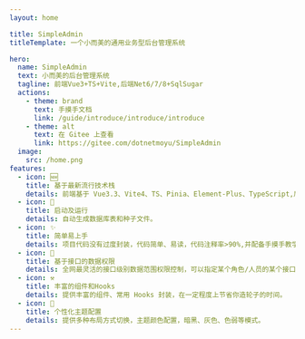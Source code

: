 ```yaml
---
layout: home

title: SimpleAdmin
titleTemplate: 一个小而美的通用业务型后台管理系统

hero:
  name: SimpleAdmin
  text: 小而美的后台管理系统
  tagline: 前端Vue3+TS+Vite,后端Net6/7/8+SqlSugar
  actions:
    - theme: brand
      text: 手摸手文档
      link: /guide/introduce/introduce/introduce
    - theme: alt
      text: 在 Gitee 上查看
      link: https://gitee.com/dotnetmoyu/SimpleAdmin
  image:
    src: /home.png
features:
  - icon: 🆕
    title: 基于最新流行技术栈
    details: 前端基于 Vue3.3、Vite4、TS、Pinia、Element-Plus、TypeScript,后端基于.NET6/7/8、SqlSugar、MoYu等最新技术栈开发。
  - icon: 🔑
    title: 启动及运行
    details: 自动生成数据库表和种子文件。  
  - icon: ✨
    title: 简单易上手
    details: 项目代码没有过度封装，代码简单、易读，代码注释率>90%,并配备手摸手教学文档。
  - icon: 🚀
    title: 基于接口的数据权限
    details: 全网最灵活的接口级别数据范围权限控制，可以指定某个角色/人员的某个接口的数据权限范围。
  - icon: ⚒
    title: 丰富的组件和Hooks
    details: 提供丰富的组件、常用 Hooks 封装，在一定程度上节省你造轮子的时间。
  - icon: 🎨
    title: 个性化主题配置
    details: 提供多种布局方式切换，主题颜色配置，暗黑、灰色、色弱等模式。
---
```

